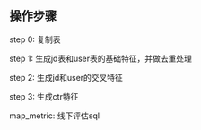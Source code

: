 ## 操作步骤
step 0: 复制表

step 1: 生成jd表和user表的基础特征，并做去重处理

step 2: 生成jd和user的交叉特征

step 3: 生成ctr特征

map_metric: 线下评估sql
